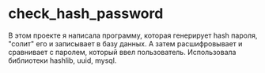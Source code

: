 # check_hash_password
В этом проекте я написала программу, которая генерирует hash пароля, "солит" его и записывает в базу данных.  А затем расшифровывает и сравнивает с паролем, который ввел пользователь. Использовала библиотеки hashlib, uuid, mysql.   
